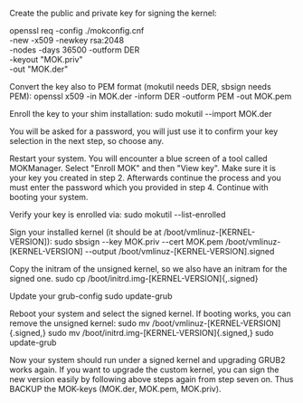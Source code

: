 Create the public and private key for signing the kernel:

openssl req -config ./mokconfig.cnf \
        -new -x509 -newkey rsa:2048 \
        -nodes -days 36500 -outform DER \
        -keyout "MOK.priv" \
        -out "MOK.der"

Convert the key also to PEM format (mokutil needs DER, sbsign needs PEM):
openssl x509 -in MOK.der -inform DER -outform PEM -out MOK.pem

Enroll the key to your shim installation:
sudo mokutil --import MOK.der

You will be asked for a password, you will just use it to confirm your key selection in the next step, so choose any.

Restart your system. You will encounter a blue screen of a tool called MOKManager. Select "Enroll MOK" and then "View key". Make sure it is your key you created in step 2. Afterwards continue the process and you must enter the password which you provided in step 4. Continue with booting your system.

Verify your key is enrolled via:
sudo mokutil --list-enrolled

Sign your installed kernel (it should be at /boot/vmlinuz-[KERNEL-VERSION]):
sudo sbsign --key MOK.priv --cert MOK.pem /boot/vmlinuz-[KERNEL-VERSION] --output /boot/vmlinuz-[KERNEL-VERSION].signed

Copy the initram of the unsigned kernel, so we also have an initram for the signed one.
sudo cp /boot/initrd.img-[KERNEL-VERSION]{,.signed}

Update your grub-config
sudo update-grub

Reboot your system and select the signed kernel. If booting works, you can remove the unsigned kernel:
sudo mv /boot/vmlinuz-[KERNEL-VERSION]{.signed,}
sudo mv /boot/initrd.img-[KERNEL-VERSION]{.signed,}
sudo update-grub

Now your system should run under a signed kernel and upgrading GRUB2 works again. If you want to upgrade the custom kernel, you can sign the new version easily by following above steps again from step seven on. Thus BACKUP the MOK-keys (MOK.der, MOK.pem, MOK.priv).
